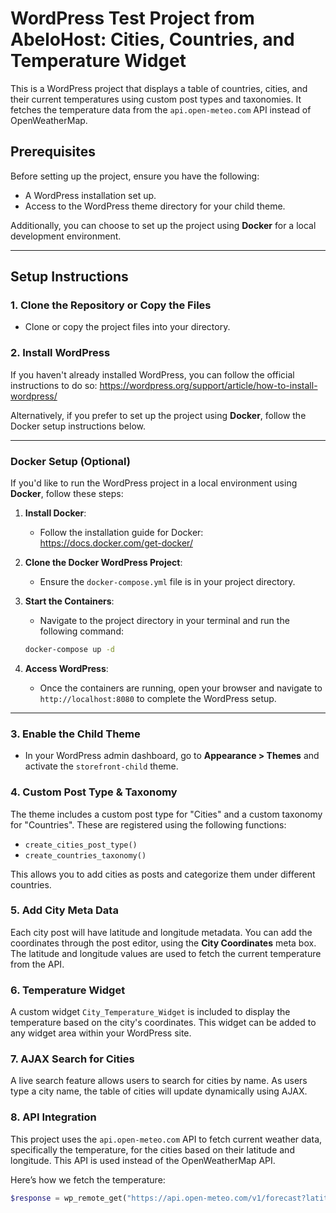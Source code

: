 # WordPress Test Project from AbeloHost: Cities, Countries, and Temperature Widget

This is a WordPress project that displays a table of countries, cities, and their current temperatures using custom post types and taxonomies. It fetches the temperature data from the `api.open-meteo.com` API instead of OpenWeatherMap.

## Prerequisites

Before setting up the project, ensure you have the following:

- A WordPress installation set up.
- Access to the WordPress theme directory for your child theme.

Additionally, you can choose to set up the project using **Docker** for a local development environment.

---

## Setup Instructions

### 1. Clone the Repository or Copy the Files

- Clone or copy the project files into your directory.

### 2. Install WordPress

If you haven't already installed WordPress, you can follow the official instructions to do so: https://wordpress.org/support/article/how-to-install-wordpress/

Alternatively, if you prefer to set up the project using **Docker**, follow the Docker setup instructions below.

---

### Docker Setup (Optional)

If you'd like to run the WordPress project in a local environment using **Docker**, follow these steps:

1. **Install Docker**:
   - Follow the installation guide for Docker: https://docs.docker.com/get-docker/

2. **Clone the Docker WordPress Project**:
   - Ensure the `docker-compose.yml` file is in your project directory.

3. **Start the Containers**:
   - Navigate to the project directory in your terminal and run the following command:

    ```bash
    docker-compose up -d
    ```

4. **Access WordPress**:
   - Once the containers are running, open your browser and navigate to `http://localhost:8080` to complete the WordPress setup.

---

### 3. Enable the Child Theme

- In your WordPress admin dashboard, go to **Appearance > Themes** and activate the `storefront-child` theme.

### 4. Custom Post Type & Taxonomy

The theme includes a custom post type for "Cities" and a custom taxonomy for "Countries". These are registered using the following functions:

- `create_cities_post_type()`
- `create_countries_taxonomy()`

This allows you to add cities as posts and categorize them under different countries.

### 5. Add City Meta Data

Each city post will have latitude and longitude metadata. You can add the coordinates through the post editor, using the **City Coordinates** meta box. The latitude and longitude values are used to fetch the current temperature from the API.

### 6. Temperature Widget

A custom widget `City_Temperature_Widget` is included to display the temperature based on the city's coordinates. This widget can be added to any widget area within your WordPress site.

### 7. AJAX Search for Cities

A live search feature allows users to search for cities by name. As users type a city name, the table of cities will update dynamically using AJAX.

### 8. API Integration

This project uses the `api.open-meteo.com` API to fetch current weather data, specifically the temperature, for the cities based on their latitude and longitude. This API is used instead of the OpenWeatherMap API.

Here’s how we fetch the temperature:

```php
$response = wp_remote_get("https://api.open-meteo.com/v1/forecast?latitude=$latitude&longitude=$longitude&current_weather=true");

